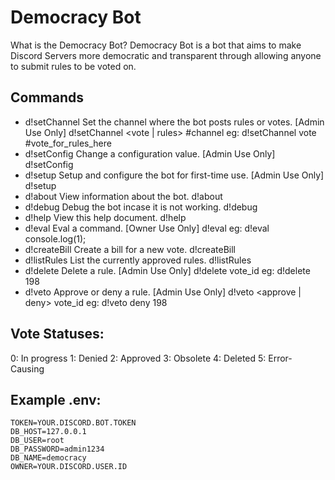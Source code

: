 # Democracy Bot
What is the Democracy Bot? Democracy Bot is a bot that aims to make Discord Servers more democratic and transparent through allowing anyone to submit rules to be voted on.

## Commands
* d!setChannel
Set the channel where the bot posts rules or votes.  [Admin Use Only]
d!setChannel <vote | rules> #channel
eg: d!setChannel vote #vote_for_rules_here
* d!setConfig
Change a configuration value.  [Admin Use Only]
d!setConfig
* d!setup
Setup and configure the bot for first-time use.  [Admin Use Only]
d!setup
* d!about
View information about the bot.
d!about
* d!debug
Debug the bot incase it is not working.
d!debug
* d!help
View this help document.
d!help
* d!eval
Eval a command. [Owner Use Only]
d!eval
eg: d!eval console.log(1);
* d!createBill
Create a bill for a new vote.
d!createBill
* d!listRules
List the currently approved rules.
d!listRules
* d!delete
Delete a rule.  [Admin Use Only]
d!delete vote_id
eg: d!delete 198
* d!veto
Approve or deny a rule.  [Admin Use Only]
d!veto <approve | deny> vote_id
eg: d!veto deny 198

## Vote Statuses:
0: In progress
1: Denied
2: Approved
3: Obsolete
4: Deleted
5: Error-Causing

## Example .env:
```
TOKEN=YOUR.DISCORD.BOT.TOKEN
DB_HOST=127.0.0.1
DB_USER=root
DB_PASSWORD=admin1234
DB_NAME=democracy
OWNER=YOUR.DISCORD.USER.ID
```
